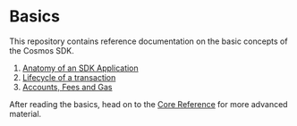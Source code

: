 # Basics

This repository contains reference documentation on the basic concepts of the Cosmos SDK. 

1. [Anatomy of an SDK Application](./app-anatomy.md)
2. [Lifecycle of a transaction](./tx-lifecycle.md)
3. [Accounts, Fees and Gas](./accounts-fees-gas.md)

After reading the basics, head on to the [Core Reference](../core/README.md) for more advanced material. 